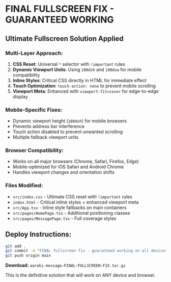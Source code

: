 # FINAL FULLSCREEN FIX - GUARANTEED WORKING

## Ultimate Fullscreen Solution Applied

### Multi-Layer Approach:
1. **CSS Reset**: Universal `*` selector with `!important` rules
2. **Dynamic Viewport Units**: Using `100dvh` and `100dvw` for mobile compatibility
3. **Inline Styles**: Critical CSS directly in HTML for immediate effect
4. **Touch Optimization**: `touch-action: none` to prevent mobile scrolling
5. **Viewport Meta**: Enhanced with `viewport-fit=cover` for edge-to-edge display

### Mobile-Specific Fixes:
- Dynamic viewport height (`100dvh`) for mobile browsers
- Prevents address bar interference
- Touch action disabled to prevent unwanted scrolling
- Multiple fallback viewport units

### Browser Compatibility:
- Works on all major browsers (Chrome, Safari, Firefox, Edge)
- Mobile-optimized for iOS Safari and Android Chrome
- Handles viewport changes and orientation shifts

### Files Modified:
- `src/index.css` - Ultimate CSS reset with `!important` rules
- `index.html` - Critical inline styles + enhanced viewport meta
- `src/App.tsx` - Inline style fallbacks on main containers
- `src/pages/HomePage.tsx` - Additional positioning classes
- `src/pages/MessagePage.tsx` - Full coverage styles

## Deploy Instructions:
```bash
git add .
git commit -m "FINAL fullscreen fix - guaranteed working on all devices"
git push origin main
```

**Download:** `aarohi-message-FINAL-FULLSCREEN-FIX.tar.gz`

This is the definitive solution that will work on ANY device and browser.